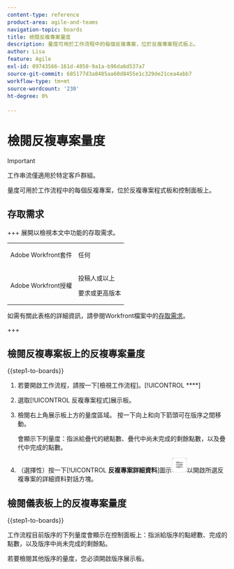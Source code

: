 ```yaml
---
content-type: reference
product-area: agile-and-teams
navigation-topic: boards
title: 檢閱反複專案量度
description: 量度可用於工作流程中的每個反複專案，位於反複專案程式板上。
author: Lisa
feature: Agile
exl-id: 09743566-161d-4850-9a1a-b96da6d537a7
source-git-commit: 685177d3a8485aa60d8455e1c329de21cea4abb7
workflow-type: tm+mt
source-wordcount: '230'
ht-degree: 0%

---
```


# 檢閱反複專案量度

>[!IMPORTANT]
>
>工作串流僅適用於特定客戶群組。

量度可用於工作流程中的每個反複專案，位於反複專案程式板和控制面板上。

## 存取需求

+++ 展開以檢視本文中功能的存取需求。

<table style="table-layout:auto"> 
 <col> 
 <col> 
 <tbody> 
  <tr> 
   <td role="rowheader">Adobe Workfront套件</td> 
   <td> <p>任何</p> </td> 
  </tr> 
  <tr> 
   <td role="rowheader">Adobe Workfront授權</td> 
   <td> 
   <p>投稿人或以上</p> 
   <p>要求或更高版本</p>
   </td> 
  </tr> 
 </tbody> 
</table>

如需有關此表格的詳細資訊，請參閱Workfront檔案中的[存取需求](/help/quicksilver/administration-and-setup/add-users/access-levels-and-object-permissions/access-level-requirements-in-documentation.md)。

+++

## 檢閱反複專案板上的反複專案量度

{{step1-to-boards}}

1. 若要開啟工作流程，請按一下[檢視工作流程]。[!UICONTROL ****]
1. 選取[!UICONTROL 反複專案程式]展示板。
1. 檢閱右上角展示板上方的量度區域。 按一下向上和向下箭頭可在版序之間移動。

   會顯示下列量度：指派給疊代的總點數、疊代中尚未完成的剩餘點數，以及疊代中完成的點數。

1. （選擇性）按一下&#x200B;[!UICONTROL **反複專案詳細資料**]&#x200B;圖示![反複專案詳細資料](assets/iteration-details-button.png)以開啟所選反複專案的詳細資料對話方塊。

## 檢閱儀表板上的反複專案量度

{{step1-to-boards}}

工作流程目前版序的下列量度會顯示在控制面板上：指派給版序的點總數、完成的點數，以及版序中尚未完成的剩餘點。

若要檢閱其他版序的量度，您必須開啟版序展示板。
